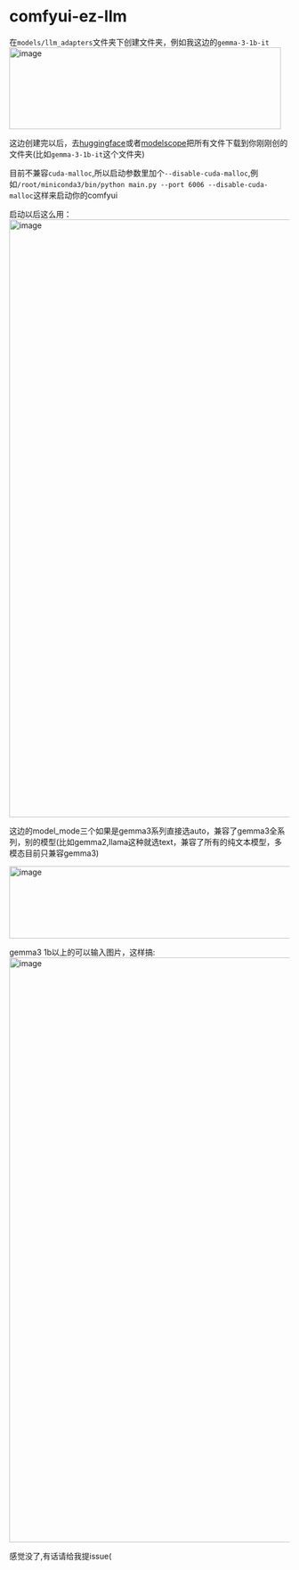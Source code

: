 # comfyui-ez-llm

在`models/llm_adapters`文件夹下创建文件夹，例如我这边的`gemma-3-1b-it`
<img width="488" height="147" alt="image" src="https://github.com/user-attachments/assets/f70015a4-5922-4d2a-9af0-a109f2ef21a4" />

这边创建完以后，去[huggingface](https://huggingface.co/google/gemma-3-1b-it/tree/main)或者[modelscope](https://www.modelscope.cn/models/fireicewolf/google-gemma-3-1b-it/files)把所有文件下载到你刚刚创的文件夹(比如`gemma-3-1b-it`这个文件夹)

目前不兼容`cuda-malloc`,所以启动参数里加个`--disable-cuda-malloc`,例如`/root/miniconda3/bin/python main.py --port 6006 --disable-cuda-malloc`这样来启动你的comfyui

启动以后这么用：
<img width="1624" height="1074" alt="image" src="https://github.com/user-attachments/assets/83797633-e5d0-4cf7-94e0-749316f6ab9e" />

这边的model_mode三个如果是gemma3系列直接选auto，兼容了gemma3全系列，别的模型(比如gemma2,llama这种就选text，兼容了所有的纯文本模型，多模态目前只兼容gemma3)

<img width="644" height="130" alt="image" src="https://github.com/user-attachments/assets/2d8acb38-fdc8-4993-8a1d-47a3efd8f839" />

gemma3 1b以上的可以输入图片，这样搞:
<img width="1691" height="1051" alt="image" src="https://github.com/user-attachments/assets/39746bc5-05d4-478b-916d-5a22fee13203" />

感觉没了,有话请给我提issue(
